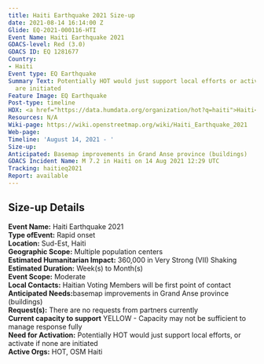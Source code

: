 ```yaml
---
title: Haiti Earthquake 2021 Size-up
date: 2021-08-14 16:14:00 Z
Glide: EQ-2021-000116-HTI
Event Name: Haiti Earthquake 2021
GDACS-level: Red (3.0)
GDACS ID: EQ 1281677
Country:
- Haiti
Event type: EQ Earthquake
Summary Text: Potentially HOT would just support local efforts or activate if none
  are initiated
Feature Image: EQ Earthquake
Post-type: timeline
HDX: <a href="https://data.humdata.org/organization/hot?q=haiti">Haiti</a>
Resources: N/A
Wiki-page: https://wiki.openstreetmap.org/wiki/Haiti_Earthquake_2021
Web-page: 
Timeline: 'August 14, 2021 - '
Size-up: 
Anticipated: Basemap improvements in Grand Anse province (buildings)
GDACS Incident Name: M 7.2 in Haiti on 14 Aug 2021 12:29 UTC
Tracking: haitieq2021
Report: available
---
```


<h2>Size-up Details</h2>

<strong>Event Name:</strong> Haiti Earthquake 2021<br>
<strong>Type ofEvent:</strong> Rapid onset<br>
<strong>Location:</strong> Sud-Est, Haiti<br>
<strong>Geographic Scope:</strong> Multiple population centers<br>
<strong>Estimated Humanitarian Impact:</strong> 360,000 in Very Strong (VII) Shaking<br>
<strong>Estimated Duration:</strong> Week(s) to Month(s)<br>
<strong>Event Scope:</strong> Moderate<br>
<strong>Local Contacts:</strong> Haitian Voting Members will be first point of contact<br>
<strong>Anticipated Needs:</strong>basemap improvements in Grand Anse province (buildings)<br>
<strong>Request(s):</strong> There are no requests from partners currently <br>
<strong>Current capacity to support</strong> YELLOW - Capacity may not be sufficient to manage response fully<br>
<strong>Need for Activation:</strong> Potentially HOT would just support local efforts, or activate if none are initiated
<br>
<strong>Active Orgs:</strong> HOT, OSM Haiti<br>
